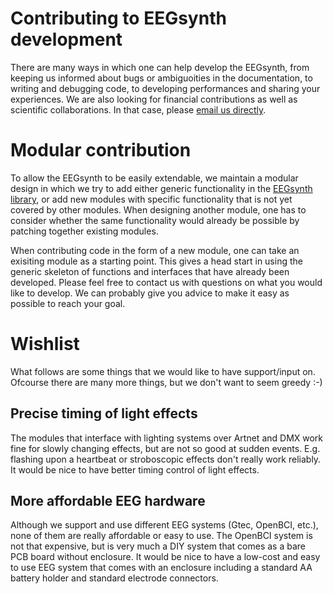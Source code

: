# Contributing to EEGsynth development

There are many ways in which one can help develop the EEGsynth, from keeping us informed about
bugs or ambiguoities in the documentation, to writing and debugging code, to developing
performances and sharing your experiences. We are also looking for financial contributions as
well as scientific collaborations. In that case, please [email us directly](stephen.whitmarsh@gmail.com).

# Modular contribution

To allow the EEGsynth to be easily extendable, we maintain a modular design in which we try to add
either generic functionality in the [EEGsynth library](../lib/EEGsynth.py), or add new modules with
specific functionality that is not yet covered by other modules. When designing another module, one
has to consider whether the same functionality would already be possible by patching together
existing modules.

When contributing code in the form of a new module, one can take an exisiting module as a starting point.
This gives a head start in using the generic skeleton of functions and interfaces that have
already been developed. Please feel free to contact us with questions on what you would like to develop.
We can probably give you advice to make it easy as possible to reach your goal.

# Wishlist

What follows are some things that we would like to have support/input on. Ofcourse there are
many more things, but we don't want to seem greedy :-)

## Precise timing of light effects

The modules that interface with lighting systems over Artnet and DMX work fine for slowly
changing effects, but are not so good at sudden events. E.g. flashing upon a heartbeat or stroboscopic effects don't really work reliably.
It would be nice to have better timing control of light effects.

## More affordable EEG hardware

Although we support and use different EEG systems (Gtec, OpenBCI, etc.), none of them are
really affordable or easy to use. The OpenBCI system is not that expensive,
but is very much a DIY system that comes as a bare PCB board without enclosure.
It would be nice to have a low-cost and easy to use EEG system that comes with an enclosure
including a standard AA battery holder and standard electrode connectors.
